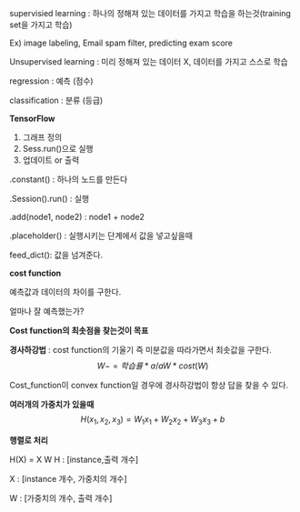 supervisied learning : 하나의 정해져 있는 데이터를 가지고 학습을 하는것(training set을 가지고 학습)

Ex) image labeling, Email spam filter, predicting exam score



Unsupervised learning : 미리 정해져 있는 데이터 X, 데이터를 가지고 스스로 학습



regression : 예측 (점수)

classification : 분류 (등급)



**TensorFlow**

1. 그래프 정의
2. Sess.run()으로 실행
3. 업데이트 or 출력



.constant() : 하나의 노드를 만든다

.Session().run() : 실행 

.add(node1, node2)  : node1 + node2

.placeholder() : 실행시키는 단계에서 값을 넣고싶을때

feed_dict(): 값을 넘겨준다.



**cost function**

예측값과 데이터의 차이를 구한다. 

얼마나 잘 예측했는가?



**Cost function의 최솟점을 찾는것이 목표**

**경사하강법** : cost function의 기울기 즉 미분값을 따라가면서 최솟값을 구한다.
$$
W -= 학습률 * a/aW * cost(W)
$$


Cost_function이 convex function일 경우에 경사하강법이 항상 답을 찾을 수 있다.



**여러개의 가중치가 있을때**
$$
H(x_1,x_2,x_3) = W_1x_1 + W_2x_2 + W_3x_3 + b
$$


**행렬로 처리**

H(X) = X   W
H : [instance,출력 개수]

X :  [instance 개수, 가중치의 개수] 

W : [가중치의 개수, 출력 개수]